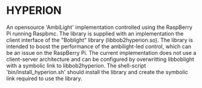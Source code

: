 HYPERION
========

An opensource 'AmbiLight' implementation controlled using the RaspBerry Pi running Raspbmc. 
The library is supplied with an implementation the client interface of the "Boblight" library (libbob2hyperion.so). The library is intended to boost the performance of the ambilight-led control, which can be an issue on the RaspBerry Pi. The current implementation does not use a client-server architecture and can be configured by overwritting libboblight with a symbolic link to libbob2hyperion.
The shell-script 'bin/install_hyperion.sh' should install the library and create the symbolic link required to use the library.
